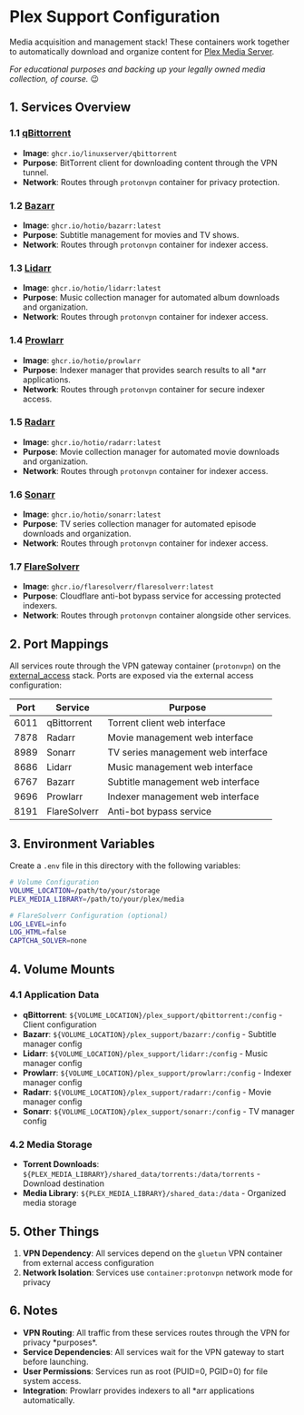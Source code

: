 # Plex Support Configuration

Media acquisition and management stack! These containers work together to automatically download and organize content for [Plex Media Server](/macos/plex/README.md).

_For educational purposes and backing up your legally owned media collection, of course._ 😉

## 1. Services Overview

### 1.1 [qBittorrent](https://github.com/qbittorrent/qBittorrent)

- **Image**: `ghcr.io/linuxserver/qbittorrent`
- **Purpose**: BitTorrent client for downloading content through the VPN tunnel.
- **Network**: Routes through `protonvpn` container for privacy protection.

### 1.2 [Bazarr](https://github.com/morpheus65535/bazarr)

- **Image**: `ghcr.io/hotio/bazarr:latest`
- **Purpose**: Subtitle management for movies and TV shows.
- **Network**: Routes through `protonvpn` container for indexer access.

### 1.3 [Lidarr](https://github.com/Lidarr/Lidarr)

- **Image**: `ghcr.io/hotio/lidarr:latest`
- **Purpose**: Music collection manager for automated album downloads and organization.
- **Network**: Routes through `protonvpn` container for indexer access.

### 1.4 [Prowlarr](https://github.com/Prowlarr/Prowlarr)

- **Image**: `ghcr.io/hotio/prowlarr`
- **Purpose**: Indexer manager that provides search results to all *arr applications.
- **Network**: Routes through `protonvpn` container for secure indexer access.

### 1.5 [Radarr](https://github.com/Radarr/Radarr)

- **Image**: `ghcr.io/hotio/radarr:latest`
- **Purpose**: Movie collection manager for automated movie downloads and organization.
- **Network**: Routes through `protonvpn` container for indexer access.

### 1.6 [Sonarr](https://github.com/Sonarr/Sonarr)

- **Image**: `ghcr.io/hotio/sonarr:latest`
- **Purpose**: TV series collection manager for automated episode downloads and organization.
- **Network**: Routes through `protonvpn` container for indexer access.

### 1.7 [FlareSolverr](https://github.com/FlareSolverr/FlareSolverr)

- **Image**: `ghcr.io/flaresolverr/flaresolverr:latest`
- **Purpose**: Cloudflare anti-bot bypass service for accessing protected indexers.
- **Network**: Routes through `protonvpn` container alongside other services.

## 2. Port Mappings

All services route through the VPN gateway container (`protonvpn`) on the [external_access](/docker/external_access/README.md) stack. Ports are exposed via the external access configuration:

| Port | Service | Purpose |
|------|---------|---------|
| 6011 | qBittorrent | Torrent client web interface |
| 7878 | Radarr | Movie management web interface |
| 8989 | Sonarr | TV series management web interface |
| 8686 | Lidarr | Music management web interface |
| 6767 | Bazarr | Subtitle management web interface |
| 9696 | Prowlarr | Indexer management web interface |
| 8191 | FlareSolverr | Anti-bot bypass service |

## 3. Environment Variables

Create a `.env` file in this directory with the following variables:

```bash
# Volume Configuration
VOLUME_LOCATION=/path/to/your/storage
PLEX_MEDIA_LIBRARY=/path/to/your/plex/media

# FlareSolverr Configuration (optional)
LOG_LEVEL=info
LOG_HTML=false
CAPTCHA_SOLVER=none
```

## 4. Volume Mounts

### 4.1 Application Data

- **qBittorrent**: `${VOLUME_LOCATION}/plex_support/qbittorrent:/config` - Client configuration
- **Bazarr**: `${VOLUME_LOCATION}/plex_support/bazarr:/config` - Subtitle manager config
- **Lidarr**: `${VOLUME_LOCATION}/plex_support/lidarr:/config` - Music manager config
- **Prowlarr**: `${VOLUME_LOCATION}/plex_support/prowlarr:/config` - Indexer manager config
- **Radarr**: `${VOLUME_LOCATION}/plex_support/radarr:/config` - Movie manager config
- **Sonarr**: `${VOLUME_LOCATION}/plex_support/sonarr:/config` - TV manager config

### 4.2 Media Storage

- **Torrent Downloads**: `${PLEX_MEDIA_LIBRARY}/shared_data/torrents:/data/torrents` - Download destination
- **Media Library**: `${PLEX_MEDIA_LIBRARY}/shared_data:/data` - Organized media storage

## 5. Other Things

1. **VPN Dependency**: All services depend on the `gluetun` VPN container from external access configuration
2. **Network Isolation**: Services use `container:protonvpn` network mode for privacy

## 6. Notes

- **VPN Routing**: All traffic from these services routes through the VPN for privacy \*purposes*\.
- **Service Dependencies**: All services wait for the VPN gateway to start before launching.
- **User Permissions**: Services run as root (PUID=0, PGID=0) for file system access.
- **Integration**: Prowlarr provides indexers to all *arr applications automatically.